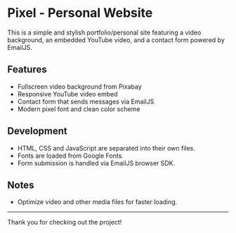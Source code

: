 # Pixel - Personal Website

This is a simple and stylish portfolio/personal site featuring a video background, an embedded YouTube video, and a contact form powered by EmailJS.

## Features

- Fullscreen video background from Pixabay
- Responsive YouTube video embed
- Contact form that sends messages via EmailJS
- Modern pixel font and clean color scheme


## Development

- HTML, CSS and JavaScript are separated into their own files.
- Fonts are loaded from Google Fonts.
- Form submission is handled via EmailJS browser SDK.

## Notes

- Optimize video and other media files for faster loading.

---

Thank you for checking out the project!
